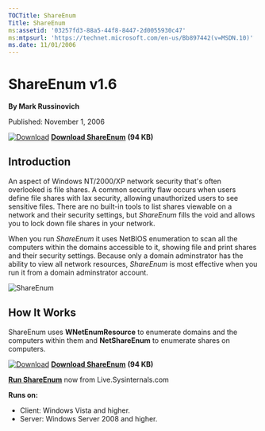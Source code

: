 ```yaml
--- 
TOCTitle: ShareEnum
Title: ShareEnum
ms:assetid: '03257fd3-88a5-44f8-8447-2d0055930c47'
ms:mtpsurl: 'https://technet.microsoft.com/en-us/Bb897442(v=MSDN.10)'
ms.date: 11/01/2006
---
```


ShareEnum v1.6
==============

**By Mark Russinovich**

Published: November 1, 2006

[![Download](/media/landing/sysinternals/download_sm.png)](https://download.sysinternals.com/files/ShareEnum.zip) [**Download ShareEnum**](https://download.sysinternals.com/files/ShareEnum.zip) **(94 KB)**


## Introduction

An aspect of Windows NT/2000/XP network security that's often overlooked
is file shares. A common security flaw occurs when users define file
shares with lax security, allowing unauthorized users to see sensitive
files. There are no built-in tools to list shares viewable on a network
and their security settings, but *ShareEnum* fills the void and allows
you to lock down file shares in your network.

When you run *ShareEnum* it uses NetBIOS enumeration to scan all the
computers within the domains accessible to it, showing file and print
shares and their security settings. Because only a domain adminstrator
has the ability to view all network resources, *ShareEnum* is most
effective when you run it from a domain adminstrator account.

![ShareEnum](/media/landing/sysinternals/ShareEnum.gif)  

## How It Works

ShareEnum uses **WNetEnumResource** to enumerate domains and the
computers within them and **NetShareEnum** to enumerate shares on
computers.

[![Download](/media/landing/sysinternals/download_sm.png)](https://download.sysinternals.com/files/ShareEnum.zip) [**Download ShareEnum**](https://download.sysinternals.com/files/ShareEnum.zip) **(94 KB)**

[**Run ShareEnum**](https://live.sysinternals.com/ShareEnum.exe) now
from Live.Sysinternals.com

**Runs on:**

-   Client: Windows Vista and higher.
-   Server: Windows Server 2008 and higher.



